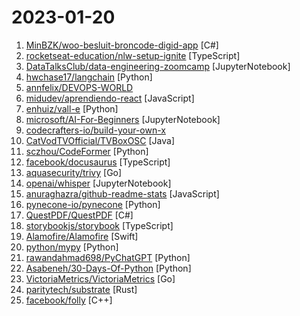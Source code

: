 # 2023-01-20

1. [MinBZK/woo-besluit-broncode-digid-app](https://github.com/MinBZK/woo-besluit-broncode-digid-app "") [C#]
2. [rocketseat-education/nlw-setup-ignite](https://github.com/rocketseat-education/nlw-setup-ignite "Aplicação desenvolvida durante o NLW Setup - Ignite") [TypeScript]
3. [DataTalksClub/data-engineering-zoomcamp](https://github.com/DataTalksClub/data-engineering-zoomcamp "Free Data Engineering course!") [JupyterNotebook]
4. [hwchase17/langchain](https://github.com/hwchase17/langchain "⚡ Building applications with LLMs through composability ⚡") [Python]
5. [annfelix/DEVOPS-WORLD](https://github.com/annfelix/DEVOPS-WORLD "") 
6. [midudev/aprendiendo-react](https://github.com/midudev/aprendiendo-react "Curso para aprender React desde cero") [JavaScript]
7. [enhuiz/vall-e](https://github.com/enhuiz/vall-e "An unofficial PyTorch implementation of the audio LM VALL-E, WIP") [Python]
8. [microsoft/AI-For-Beginners](https://github.com/microsoft/AI-For-Beginners "12 Weeks, 24 Lessons, AI for All!") [JupyterNotebook]
9. [codecrafters-io/build-your-own-x](https://github.com/codecrafters-io/build-your-own-x "Master programming by recreating your favorite technologies from scratch.") 
10. [CatVodTVOfficial/TVBoxOSC](https://github.com/CatVodTVOfficial/TVBoxOSC "真的没有QQ群、QQ频道、论坛。打包分发注意开源协议，保留出处，不守规矩就不要搞。") [Java]
11. [sczhou/CodeFormer](https://github.com/sczhou/CodeFormer "[NeurIPS 2022] Towards Robust Blind Face Restoration with Codebook Lookup Transformer") [Python]
12. [facebook/docusaurus](https://github.com/facebook/docusaurus "Easy to maintain open source documentation websites.") [TypeScript]
13. [aquasecurity/trivy](https://github.com/aquasecurity/trivy "Find vulnerabilities, misconfigurations, secrets, SBOM in containers, Kubernetes, code repositories, clouds and more") [Go]
14. [openai/whisper](https://github.com/openai/whisper "Robust Speech Recognition via Large-Scale Weak Supervision") [JupyterNotebook]
15. [anuraghazra/github-readme-stats](https://github.com/anuraghazra/github-readme-stats "⚡ Dynamically generated stats for your github readmes") [JavaScript]
16. [pynecone-io/pynecone](https://github.com/pynecone-io/pynecone "Web apps in pure Python") [Python]
17. [QuestPDF/QuestPDF](https://github.com/QuestPDF/QuestPDF "QuestPDF is a modern open-source .NET library for PDF document generation. Offering comprehensive layout engine powered by concise and discoverable C# Fluent API. Easily generate PDF reports, invoices, exports, etc.") [C#]
18. [storybookjs/storybook](https://github.com/storybookjs/storybook "Storybook is a frontend workshop for building UI components and pages in isolation. Made for UI development, testing, and documentation.") [TypeScript]
19. [Alamofire/Alamofire](https://github.com/Alamofire/Alamofire "Elegant HTTP Networking in Swift") [Swift]
20. [python/mypy](https://github.com/python/mypy "Optional static typing for Python") [Python]
21. [rawandahmad698/PyChatGPT](https://github.com/rawandahmad698/PyChatGPT "⚡️ Python client for the unofficial ChatGPT API with auto token regeneration, conversation tracking, proxy support and more.") [Python]
22. [Asabeneh/30-Days-Of-Python](https://github.com/Asabeneh/30-Days-Of-Python "30 days of Python programming challenge is a step-by-step guide to learn the Python programming language in 30 days. This challenge may take more than100 days, follow your own pace.") [Python]
23. [VictoriaMetrics/VictoriaMetrics](https://github.com/VictoriaMetrics/VictoriaMetrics "VictoriaMetrics: fast, cost-effective monitoring solution and time series database") [Go]
24. [paritytech/substrate](https://github.com/paritytech/substrate "Substrate: The platform for blockchain innovators") [Rust]
25. [facebook/folly](https://github.com/facebook/folly "An open-source C++ library developed and used at Facebook.") [C++]
